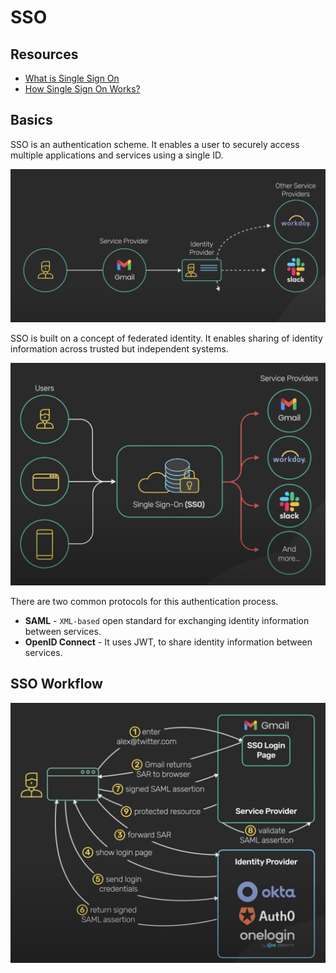 # SSO

## Resources

- [What is Single Sign On](https://www.youtube.com/watch?v=Bv6NZlqqn48)
- [How Single Sign On Works?](https://www.youtube.com/watch?v=O1cRJWYF-g4)

## Basics

SSO is an authentication scheme. It enables a user to securely access multiple applications and services using a single ID.

![SSO 1](../assets/sso-1.png)

SSO is built on a concept of federated identity. It enables sharing of identity information across trusted but independent systems.

![SSO 2](../assets/sso-2.png)

There are two common protocols for this authentication process.

- **SAML** - `XML-based` open standard for exchanging identity information between services.
- **OpenID Connect** - It uses JWT, to share identity information between services.

## SSO Workflow

![SSO 3](../assets/sso-3.png)